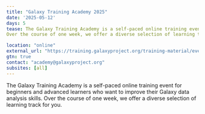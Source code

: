 ```yaml
---
title: "Galaxy Training Academy 2025"
date: '2025-05-12'
days: 5
tease: The Galaxy Training Academy is a self-paced online training event for beginners and advanced learners who want to improve their Galaxy data analysis skills. 
Over the course of one week, we offer a diverse selection of learning track for you.

location: "online"
external_url: "https://training.galaxyproject.org/training-material/events/2025-05-12-galaxy-academy-2025.html"
gtn: true
contact: "academy@galaxyproject.org"
subsites: [all]
---
```

The Galaxy Training Academy is a self-paced online training event for beginners and advanced learners who want to improve their Galaxy data analysis skills. 
Over the course of one week, we offer a diverse selection of learning track for you.

